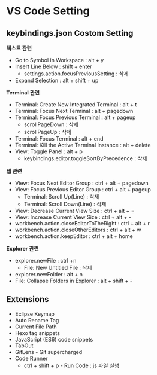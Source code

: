 # VS Code Setting

## keybindings.json Costom Setting

**텍스트 관련**
* Go to Symbol in Workspace : alt + y
* Insert Line Below : shift + enter
    * settings.action.focusPreviousSetting : 삭제
* Expand Selection : alt + shift + up

**Terminal 관련**
* Terminal: Create New Integrated Terminal : alt + t
* Terminal: Focus Next Terminal : alt + pagedown
* Terminal: Focus Previous Terminal : alt + pageup
    * scrollPageDown : 삭제
    * scrollPageUp : 삭제
* Terminal: Focus Terminal : alt + end
* Terminal: Kill the Active Terminal Instance : alt + delete
* View: Toggle Panel : alt + p
    * keybindings.editor.toggleSortByPrecedence : 삭제

**탭 관련**
* View: Focus Next Editor Group : ctrl + alt + pagedown
* View: Focus Previous Editor Group : ctrl + alt + pageup
    * Terminal: Scroll Up(Line) : 삭제
    * Terminal: Scroll Down(Line) : 삭제
* View: Decrease Current View Size : ctrl + alt + =
* View: Increase Current View Size : ctrl + alt + -
* workbench.action.closeEditorToTheRight : ctrl + alt + r
* workbench.action.closeOtherEditors : ctrl + alt + w
* workbench.action.keepEditor : ctrl + alt + home

**Explorer 관련**
* explorer.newFile : ctrl +n
    * File: New Untitled File : 삭제
* explorer.newFolder : alt + n
* File: Collapse Folders in Explorer : alt + shift + -


## Extensions

* Eclipse Keymap
* Auto Rename Tag
* Current File Path
* Hexo tag snippets
* JavaScript (ES6) code snippets
* TabOut
* GitLens - Git supercharged
* Code Runner
    * ctrl + shift + p - Run Code : js 파일 실행